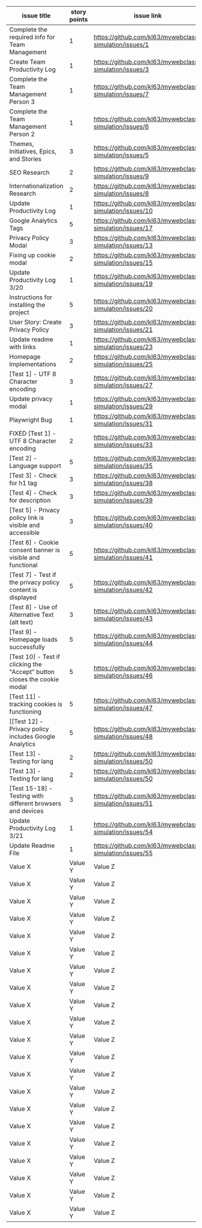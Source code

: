 |issue title | story points | issue link | status    | assigned to | assigned on | completed on | category | status notes |
|----------|--------------|----------|-----------|-------------|-------|--|----------|------------|
| Complete the required info for Team Management | 1 | https://github.com/kl63/mywebclass-simulation/issues/1  | Completed | Kevin L| 3/9/23| 3/9/23 | Features  | Completed/Closed  |
| Create Team Productivity Log  | 1     | https://github.com/kl63/mywebclass-simulation/issues/3  | Completed | Kevin L. | 3/9/23 | 3/9/23 | Features  | Completed/Closed  |
| Complete the Team Management Person 3  | 1      | https://github.com/kl63/mywebclass-simulation/issues/7  | Completed  | Rick K.    | 3/10/23 | 3/21/23 | Features  | Completed/Closed  |
| Complete the Team Management Person 2  | 1     | https://github.com/kl63/mywebclass-simulation/issues/6  | Completed   | Lucicto S.     | 3/10/23 | 3/20/23 | Features  | Completed/Closed  |
| Themes, Initiatives, Epics, and Stories  | 3      | https://github.com/kl63/mywebclass-simulation/issues/5  | Completed   | Kevin L.     | 3/10/23 | 3/12/23 | Docs  | Completed/Closed  |
| SEO Research  | 2      | https://github.com/kl63/mywebclass-simulation/issues/9  | Completed   | Kevin L.     | 3/13/23 | 3/13/23 | Docs  | Completed/Closed  |
| Internationalization Research  | 2      | https://github.com/kl63/mywebclass-simulation/issues/8  | Completed   | Kevin L.     | 3/13/23 | 3/13/23 | Docs  | Completed/Closed  |
| Update Productivity Log  | 1      | https://github.com/kl63/mywebclass-simulation/issues/10  | Completed   | Kevin L.     | 3/14/23 | 3/14/23 | Bug  | Completed/Closed  |
| Google Analytics Tags  | 5      | https://github.com/kl63/mywebclass-simulation/issues/17  | Completed   | Kevin L.    | 3/27/23 | 3/20/23 | Features  | Completed/Closed  |
| Privacy Policy Modal  | 3      | https://github.com/kl63/mywebclass-simulation/issues/13  | Completed   | Kevin L.     | 3/18/23 | 3/18/23 | Features  | Completed/Closed  |
| Fixing up cookie modal  | 2      | https://github.com/kl63/mywebclass-simulation/issues/15  | Completed  | Kevin L.     | 3/9/23 | 3/19/23 | Bug  | Completed/Closed  |
| Update Productivity Log 3/20  | 1      | https://github.com/kl63/mywebclass-simulation/issues/19  | Completed   | Kevin L.     | 3/20/23 | 3/20/23 | Bug  | Completed/Closed  |
| Instructions for installing the project  | 5      | https://github.com/kl63/mywebclass-simulation/issues/20  | To Do   |  Lucicto S.    | 3/20/23 | 3/21/23 | Features  | Completed/Closed  |
| User Story: Create Privacy Policy  | 3      | https://github.com/kl63/mywebclass-simulation/issues/21  | Completed   | Rick K.     | 3/20/23 | 3/21/23 | Features  | Completed/Closed  |
| Update readme with links  | 1      | https://github.com/kl63/mywebclass-simulation/issues/23  | Completed   | Kevin L.     | 3/20/23 | 3/20/23 | Bug  | Completed/Closed  |
| Homepage Implementations  |  2     | https://github.com/kl63/mywebclass-simulation/issues/25  | Completed   | Kevin L.     | 3/20/23 | 3/21/23 | Bug  | Completed/Closed  |
| [Test 1] - UTF 8 Character encoding  | 3      | https://github.com/kl63/mywebclass-simulation/issues/27  | Completed   | Kevin L.     | 3/20/23 | 3/21/23 | Features  | Completed/Closed  |
| Update privacy modal  | 1      | https://github.com/kl63/mywebclass-simulation/issues/29  | Completed   | Kevin L.     | 3/20/23 | 3/20/23 | Bug  | Completed/Closed  |
| Playwright Bug  | 1      | https://github.com/kl63/mywebclass-simulation/issues/31  | Completed   | Kevin L.     | 3/20/21 | Kevin L. | Bug  | Completed/Closed  |
| FIXED [Test 1] - UTF 8 Character encoding  | 2      | https://github.com/kl63/mywebclass-simulation/issues/33  | Completed/Closed   | Kevin L.     | 3/20/21 | 3/20/21 | Bug | Completed/Closed  |
| [Test 2] - Language support  | 5      | https://github.com/kl63/mywebclass-simulation/issues/35  | Completed   | Kevin L.     | 3/21/23 | 3/21/23 | Features  | completed/Closed  |
| [Test 3] - Check for h1 tag  | 3      | https://github.com/kl63/mywebclass-simulation/issues/38  | To Do   | Rick K.     | 3/21/23 | - | Features  | Needs To Be Worked   |
| [Test 4] - Check for description  | 3      | https://github.com/kl63/mywebclass-simulation/issues/39  | To Do   | Rick K.     | 3/21/23 | - | Features  | Needs To Be Worked   |
| [Test 5] - Privacy policy link is visible and accessible  | 3      | https://github.com/kl63/mywebclass-simulation/issues/40  | To Do   | Rick K.     | 3/21/23 | - | Features  | Needs To Be Worked   |
| [Test 6] - Cookie consent banner is visible and functional  | 5      | https://github.com/kl63/mywebclass-simulation/issues/41  | To Do   | Rick K.     | 3/21/23 | - | Features  | Needs To Be Worked   |
| [Test 7] - Test if the privacy policy content is displayed  | 5      | https://github.com/kl63/mywebclass-simulation/issues/42  | To Do   | Rick K.     | 3/21/23 | - | Features  | Needs To Be Worked   |
| [Test 8] - Use of Alternative Text (alt text)  | 3      | https://github.com/kl63/mywebclass-simulation/issues/43  | To Do   | Lucicto S.     | 3/21/23 | - | Features  | Needs To Be Worked   |
| [Test 9] - Homepage loads successfully  | 5      | https://github.com/kl63/mywebclass-simulation/issues/44  | To Do   | Lucicto S.     | 3/21/23 | - | Features  | Needs To Be Worked   |
| [Test 10] - Test if clicking the "Accept" button closes the cookie modal  | 5      | https://github.com/kl63/mywebclass-simulation/issues/46  | To Do   | Lucicto S.     | 3/21/23 | - | Features  | Needs To Be Worked   |
| [Test 11] - tracking cookies is functioning  | 5      | https://github.com/kl63/mywebclass-simulation/issues/47  | To Do   | Lucicto S.     | 3/21/23 | - | Features  | Needs To Be Worked   |
| [[Test 12] - Privacy policy includes Google Analytics  | 5      | https://github.com/kl63/mywebclass-simulation/issues/48  | To Do   | Lucicto S.     | 3/21/23 | - | Features  | Needs To Be Worked   |
| [Test 13] - Testing for lang  | 2      | https://github.com/kl63/mywebclass-simulation/issues/50  | Completed   | Kevin L.     | 3/21/23 | 3/21/23 | Features | Completed/Closed  |
| [Test 13] - Testing for lang  | 2      | https://github.com/kl63/mywebclass-simulation/issues/50  | Completed   | Kevin L.     | 3/21/23 | 3/21/23 | Features | Completed/Closed  |
| [Test 15-18] - Testing with different browsers and devices  | 3      | https://github.com/kl63/mywebclass-simulation/issues/51  | Completed   | Kevin L.     | 3/21/23 | 3/21/23 | Features  | Completed/Closed  |
| Update Productivity Log 3/21  | 1      | https://github.com/kl63/mywebclass-simulation/issues/54  | Completed  | Kevin L.     | 3/21/23 | 3/21/23 | Bug | Completed/Closed  |
| Update Readme File  | 1      | https://github.com/kl63/mywebclass-simulation/issues/55  | Completed   | Kevin L.     | 3/21/23 | 3/2/23 | Bug  | Completed/Closed  |
| Value X  | Value Y      | Value Z  | Value W   | Value V     | Value U | Value T | Value S  | Value R  |
| Value X  | Value Y      | Value Z  | Value W   | Value V     | Value U | Value T | Value S  | Value R  |
| Value X  | Value Y      | Value Z  | Value W   | Value V     | Value U | Value T | Value S  | Value R  |
| Value X  | Value Y      | Value Z  | Value W   | Value V     | Value U | Value T | Value S  | Value R  |
| Value X  | Value Y      | Value Z  | Value W   | Value V     | Value U | Value T | Value S  | Value R  |
| Value X  | Value Y      | Value Z  | Value W   | Value V     | Value U | Value T | Value S  | Value R  |
| Value X  | Value Y      | Value Z  | Value W   | Value V     | Value U | Value T | Value S  | Value R  |
| Value X  | Value Y      | Value Z  | Value W   | Value V     | Value U | Value T | Value S  | Value R  |
| Value X  | Value Y      | Value Z  | Value W   | Value V     | Value U | Value T | Value S  | Value R  |
| Value X  | Value Y      | Value Z  | Value W   | Value V     | Value U | Value T | Value S  | Value R  |
| Value X  | Value Y      | Value Z  | Value W   | Value V     | Value U | Value T | Value S  | Value R  |
| Value X  | Value Y      | Value Z  | Value W   | Value V     | Value U | Value T | Value S  | Value R  |
| Value X  | Value Y      | Value Z  | Value W   | Value V     | Value U | Value T | Value S  | Value R  |
| Value X  | Value Y      | Value Z  | Value W   | Value V     | Value U | Value T | Value S  | Value R  |
| Value X  | Value Y      | Value Z  | Value W   | Value V     | Value U | Value T | Value S  | Value R  |
| Value X  | Value Y      | Value Z  | Value W   | Value V     | Value U | Value T | Value S  | Value R  |
| Value X  | Value Y      | Value Z  | Value W   | Value V     | Value U | Value T | Value S  | Value R  |
| Value X  | Value Y      | Value Z  | Value W   | Value V     | Value U | Value T | Value S  | Value R  |
| Value X  | Value Y      | Value Z  | Value W   | Value V     | Value U | Value T | Value S  | Value R  |
| Value X  | Value Y      | Value Z  | Value W   | Value V     | Value U | Value T | Value S  | Value R  |
| Value X  | Value Y      | Value Z  | Value W   | Value V     | Value U | Value T | Value S  | Value R  |
